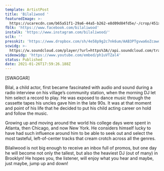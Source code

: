 ```yaml
---
template: ArtistPost
title: 'Bilaliwood '
featuredImage: >-
  https://ucarecdn.com/b65a51f1-29a6-44a5-b262-e8d09d84fd5e/-/crop/451x287/80,48/-/preview/-/enhance/50/
fblk: 'https://www.facebook.com/bilaliwood'
instalk: 'https://www.instagram.com/bilaliwood/'
sclk: ''
presskit: 'https://www.dropbox.com/sh/4e58p9g2c7nk6um/AAB3PTgvwa6oZcawdUAEf633a?dl=0'
scwidg: >-
  https://w.soundcloud.com/player/?url=https%3A//api.soundcloud.com/tracks/980615164&color=%23ff5500&auto_play=false&hide_related=false&show_comments=true&show_user=true&show_reposts=false&show_teaser=true&visual=true
videowidg: 'https://www.youtube.com/embed/ph1uVTZal4'
status: Published
date: 2021-01-26T17:59:26.188Z
---
```

\[SWAGGAR]

Bilal, a child actor, first became fascinated with audio and sound during a radio interview on his village’s community station, when the morning DJ let him select a record to play. He was exposed to dance music through the cassette tapes his uncles gave him in the late 90s. It was at that moment and point of his life that he decided to put his child acting career on hold and follow the music. 

Growing up and moving around the world his college days were spent in Atlanta, then Chicago, and now New York. He considers himself lucky to have had such influence around him to be able to seek out and select the most tasteful, left-of-center tracks that cream crotch across all the genres. 

Bilaliwood is not big enough to receive an inbox full of promos, but one day he will become not only the tallest, but also the heaviest DJ (out of many) in Brooklyn! He hopes you, the listener, will enjoy what you hear and maybe, just maybe, jump up and down!
